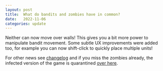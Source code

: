 ```yaml
---
layout: post
title:  What do bandits and zombies have in common?
date:   2022-11-06
categories: update
---
```


Neither can now move over walls! This gives you a bit more power to manipulate bandit movement.
Some subtle UX improvements were added too, for example you can now shift-click to quickly place multiple units!

For other news see [changelog](/changelog) and if you miss the zombies already, the infected version of the game is quarantined [over here](https://www.konkr.io/releases/2.5.3/).
